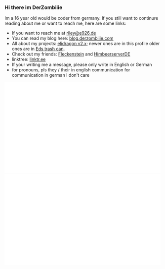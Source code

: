 ### Hi there im DerZombiiie

Im a 16 year old would be coder from germany. If you still want to continure reading about me or want to reach me, here are some links:

- If you want to reach me at [riley@e926.de](mailto:riley@e926.de)
- You can read my blog here: [blog.derzombiiie.com](//blog.derzombiiie.com/)
- All about my projects: [elidragon v2.x](//github.com/ev2-1/); newer ones are in this profile older ones are in [Eds trash can](//github.com/Eds-trash-can/).
- Check out my friends: [Fleckenstein](//github.com/Fleckenstein) and [HimbeerserverDE](https://github.com/HimbeerserverDE)
- linktree: [linktr.ee](https://linktr.ee/derzombiiie)
- If your writing me a message, please only write in English or German
- for pronouns, pls they / their in english communication for communication in german I don't care

![](https://raw.githubusercontent.com/DerZombiiie/github-stats/17c04c188f7539613167a96691545d7ca67673f2/generated/overview.svg)
![](https://raw.githubusercontent.com/DerZombiiie/github-stats/17c04c188f7539613167a96691545d7ca67673f2/generated/languages.svg)
